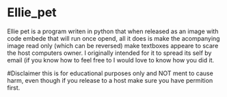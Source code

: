 # Ellie_pet
Ellie pet is a program writen in python that when released as an image with code embede that will run once opend, all it does is make the acompanying image read only (which can be reversed) make textboxes appeare to scare the host computers owner.  I originally intended for it to spread its self by email (if you know how to feel free to I would love to know how you did it. 


#Disclaimer
this is for educational purposes only and NOT ment to cause harm, even though if you release to a host make sure you have permition first.
